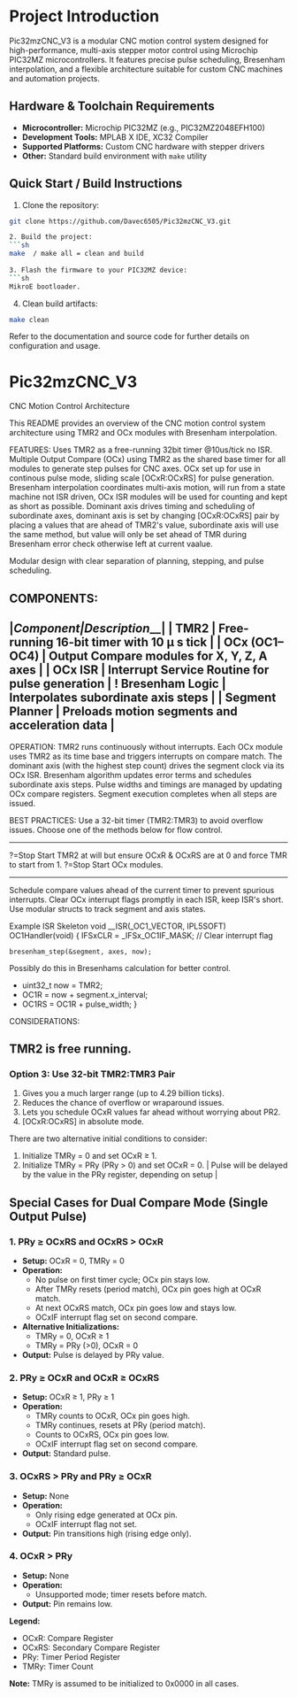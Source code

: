 # Project Introduction
Pic32mzCNC_V3 is a modular CNC motion control system designed for high-performance, multi-axis stepper motor control using Microchip PIC32MZ microcontrollers. It features precise pulse scheduling, Bresenham interpolation, and a flexible architecture suitable for custom CNC machines and automation projects.

## Hardware & Toolchain Requirements
- **Microcontroller:** Microchip PIC32MZ (e.g., PIC32MZ2048EFH100)
- **Development Tools:** MPLAB X IDE, XC32 Compiler
- **Supported Platforms:** Custom CNC hardware with stepper drivers
- **Other:** Standard build environment with `make` utility

## Quick Start / Build Instructions
1. Clone the repository:
  ```sh
  git clone https://github.com/Davec6505/Pic32mzCNC_V3.git
  
2. Build the project:
  ```sh
  make  / make all = clean and build
   
3. Flash the firmware to your PIC32MZ device:
  ```sh
  MikroE bootloader.
  ```
4. Clean build artifacts:
  ```sh
  make clean
  ```


Refer to the documentation and source code for further details on configuration and usage.

# Pic32mzCNC_V3
CNC Motion Control Architecture

This README provides an overview of the CNC motion control system architecture using TMR2 and OCx modules with Bresenham interpolation.

FEATURES:
Uses TMR2 as a free-running 32bit timer @10us/tick no ISR.
Multiple Output Compare (OCx) using TMR2 as the shared base timer for all modules to generate step pulses for CNC axes.
OCx set up for use in continous pulse mode, sliding scale [OCxR:OCxRS] for pulse generation.
Bresenham interpolation coordinates multi-axis motion, will run from a state machine not ISR driven, OCx ISR modules will be used for counting and kept as short as possible.
Dominant axis drives timing and scheduling of subordinate axes, dominant axis is set by changing [OCxR:OCxRS] pair by placing a values that are ahead of TMR2's value, subordinate axis will use the same method, but value will only be set ahead of TMR during Bresenham error check otherwise left at current vaalue.



Modular design with clear separation of planning, stepping, and pulse scheduling.

COMPONENTS:                              
---------------------------------------------------------------------------------------------
|________________Component_____________|__________________Description_______________________|
|                   TMR2               |    Free-running 16-bit timer with 10 μ s tick      |
|               OCx (OC1–OC4)          |    Output Compare modules for X, Y, Z, A axes      |
|                   OCx ISR            |    Interrupt Service Routine for pulse generation  |
!               Bresenham Logic        |    Interpolates subordinate axis steps             |
|               Segment Planner        |    Preloads motion segments and acceleration data  |
---------------------------------------------------------------------------------------------

OPERATION:
TMR2 runs continuously without interrupts.
Each OCx module uses TMR2 as its time base and triggers interrupts on compare match.
The dominant axis (with the highest step count) drives the segment clock via its OCx ISR.
Bresenham algorithm updates error terms and schedules subordinate axis steps.
Pulse widths and timings are managed by updating OCx compare registers.
Segment execution completes when all steps are issued.

BEST PRACTICES:
Use a 32-bit timer (TMR2:TMR3) to avoid overflow issues.
Choose one of the methods below for flow control.
******************************************************************************************
?=Stop Start TMR2 at will but ensure OCxR & OCxRS are at 0 and force TMR to start from 1.
?=Stop Start OCx modules.
******************************************************************************************
Schedule compare values ahead of the current timer to prevent spurious interrupts.
Clear OCx interrupt flags promptly in each ISR, keep ISR's short.
Use modular structs to track segment and axis states.

Example ISR Skeleton
void __ISR(_OC1_VECTOR, IPL5SOFT) OC1Handler(void) {
    IFSxCLR = _IFSx_OC1IF_MASK; // Clear interrupt flag

    bresenham_step(&segment, axes, now);
  
  Possibly do this in Bresenhams calculation for better control.
  *  uint32_t now = TMR2;
  *  OC1R = now + segment.x_interval;
  *  OC1RS = OC1R + pulse_width;
}


CONSIDERATIONS:
## TMR2 is free running.
### Option 3: Use 32-bit TMR2:TMR3 Pair
1. 	Gives you a much larger range (up to 4.29 billion ticks).
2. 	Reduces the chance of overflow or wraparound issues.
3. 	Lets you schedule OCxR values far ahead without worrying about PR2.
4.  [OCxR:OCxRS] in absolute mode.


There are two alternative initial conditions to consider:  
1. Initialize TMRy = 0 and set OCxR ≥ 1.  
2. Initialize TMRy = PRy (PRy > 0) and set OCxR = 0. | Pulse will be delayed by the value in the PRy register, depending on setup |

## Special Cases for Dual Compare Mode (Single Output Pulse)

### 1. PRy ≥ OCxRS and OCxRS > OCxR
- **Setup:** OCxR = 0, TMRy = 0
- **Operation:**
  - No pulse on first timer cycle; OCx pin stays low.
  - After TMRy resets (period match), OCx pin goes high at OCxR match.
  - At next OCxRS match, OCx pin goes low and stays low.
  - OCxIF interrupt flag set on second compare.
- **Alternative Initializations:**
  - TMRy = 0, OCxR ≥ 1
  - TMRy = PRy (>0), OCxR = 0
- **Output:** Pulse is delayed by PRy value.

### 2. PRy ≥ OCxR and OCxR ≥ OCxRS
- **Setup:** OCxR ≥ 1, PRy ≥ 1
- **Operation:**
  - TMRy counts to OCxR, OCx pin goes high.
  - TMRy continues, resets at PRy (period match).
  - Counts to OCxRS, OCx pin goes low.
  - OCxIF interrupt flag set on second compare.
- **Output:** Standard pulse.

### 3. OCxRS > PRy and PRy ≥ OCxR
- **Setup:** None
- **Operation:**
  - Only rising edge generated at OCx pin.
  - OCxIF interrupt flag not set.
- **Output:** Pin transitions high (rising edge only).

### 4. OCxR > PRy
- **Setup:** None
- **Operation:**
  - Unsupported mode; timer resets before match.
- **Output:** Pin remains low.

**Legend:**
- OCxR: Compare Register
- OCxRS: Secondary Compare Register
- PRy: Timer Period Register
- TMRy: Timer Count

**Note:** TMRy is assumed to be initialized to 0x0000 in all cases.
